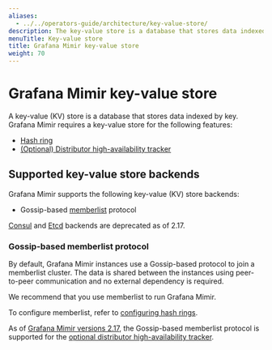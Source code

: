 ```yaml
---
aliases:
  - ../../operators-guide/architecture/key-value-store/
description: The key-value store is a database that stores data indexed by key.
menuTitle: Key-value store
title: Grafana Mimir key-value store
weight: 70
---
```


<!-- Note: This topic is mounted in the GEM documentation. Ensure that all updates are also applicable to GEM. -->

# Grafana Mimir key-value store

A key-value (KV) store is a database that stores data indexed by key.
Grafana Mimir requires a key-value store for the following features:

- [Hash ring](../hash-ring/)
- [(Optional) Distributor high-availability tracker](../../../configure/configure-high-availability-deduplication/)

## Supported key-value store backends

Grafana Mimir supports the following key-value (KV) store backends:

- Gossip-based [memberlist](https://github.com/hashicorp/memberlist) protocol

[Consul](https://www.consul.io) and [Etcd](https://etcd.io) backends are deprecated as of 2.17.

### Gossip-based memberlist protocol

By default, Grafana Mimir instances use a Gossip-based protocol to join a memberlist cluster.
The data is shared between the instances using peer-to-peer communication and no external dependency is required.

We recommend that you use memberlist to run Grafana Mimir.

To configure memberlist, refer to [configuring hash rings](../../../configure/configure-hash-rings/).

As of [Grafana Mimir versions 2.17](https://github.com/grafana/mimir/releases/tag/mimir-2.17.0), the Gossip-based memberlist protocol is supported for the [optional distributor high-availability tracker](../../../configure/configure-high-availability-deduplication/).
